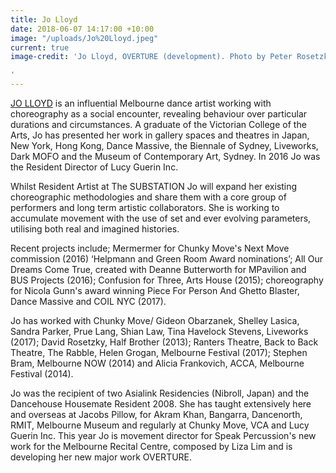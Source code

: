 ```yaml
---
title: Jo Lloyd
date: 2018-06-07 14:17:00 +10:00
image: "/uploads/Jo%20Lloyd.jpeg"
current: true
image-credit: 'Jo Lloyd, OVERTURE (development). Photo by Peter Rosetzky

'
---
```


[JO LLOYD](https://www.jolloyd.com) is an influential Melbourne dance artist working with choreography as a social encounter, revealing behaviour over particular durations and circumstances. A graduate of the Victorian College of the Arts, Jo has presented her work in gallery spaces and theatres in Japan, New York, Hong Kong, Dance Massive, the Biennale of Sydney, Liveworks, Dark MOFO and the Museum of Contemporary Art, Sydney. In 2016 Jo was the Resident Director of Lucy Guerin Inc. 

Whilst Resident Artist at The SUBSTATION Jo will expand her existing choreographic methodologies and share them with a core group of performers and long term artistic collaborators. She is working to accumulate movement with the use of set and ever evolving parameters, utilising both real and imagined histories. 

Recent projects include; Mermermer for Chunky Move's Next Move commission (2016) ‘Helpmann and Green Room Award nominations’; All Our Dreams Come True, created with Deanne Butterworth for MPavilion and BUS Projects (2016); Confusion for Three, Arts House (2015); choreography for Nicola Gunn's award winning Piece For Person And Ghetto Blaster, Dance Massive and COIL NYC (2017). 

Jo has worked with Chunky Move/ Gideon Obarzanek, Shelley Lasica, Sandra Parker, Prue Lang, Shian Law, Tina Havelock Stevens, Liveworks (2017); David Rosetzky, Half Brother (2013); Ranters Theatre, Back to Back Theatre, The Rabble, Helen Grogan, Melbourne Festival (2017); Stephen Bram, Melbourne NOW (2014) and Alicia Frankovich, ACCA, Melbourne Festival (2014). 

Jo was the recipient of two Asialink Residencies (Nibroll, Japan) and the Dancehouse Housemate Resident 2008. She has taught extensively here and overseas at Jacobs Pillow, for Akram Khan, Bangarra, Dancenorth, RMIT, Melbourne Museum and regularly at Chunky Move, VCA and Lucy Guerin Inc. This year Jo is movement director for Speak Percussion's new work for the Melbourne Recital Centre, composed by Liza Lim and is developing her new major work OVERTURE. 